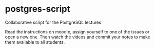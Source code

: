 # postgres-script
Collaborative script for the PostgreSQL lectures

Read the instructions on moodle, assign yourself to one of the issues or open a new one. Then watch the videos and commit your notes to make them available to all students.
